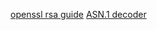 [openssl rsa guide](https://www.keycdn.com/blog/openssl-tutorial)
[ASN.1 decoder](https://lapo.it/asn1js/)